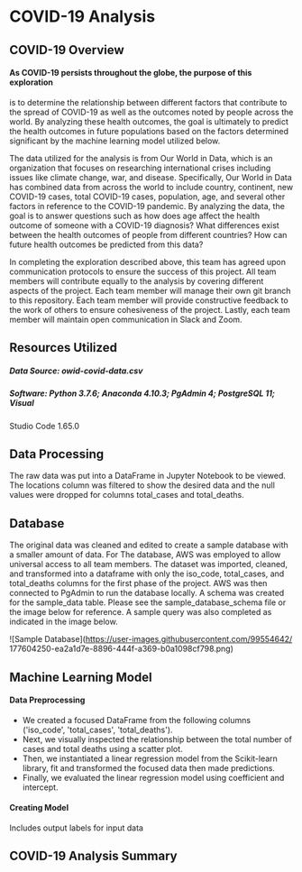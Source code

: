 # COVID-19 Analysis

## COVID-19 Overview
#### As COVID-19 persists throughout the globe, the purpose of this exploration 
is to determine the relationship between different factors that contribute to the 
spread of COVID-19 as well as the outcomes noted by people across the world. By 
analyzing these health outcomes, the goal is ultimately to predict the health 
outcomes in future populations based on the factors determined significant by the 
machine learning model utilized below. 

The data utilized for the analysis is from Our World in Data, which is an 
organization that focuses on researching international crises including issues 
like climate change, war, and disease. Specifically, Our World in Data has 
combined data from across the world to include country, continent, new COVID-19 
cases, total COVID-19 cases, population, age, and several other factors in 
reference to the COVID-19 pandemic. By analyzing the data, the goal is to answer 
questions such as how does age affect the health outcome of someone with a 
COVID-19 diagnosis? What differences exist between the health outcomes of people 
from different countries? How can future health outcomes be predicted from this 
data?

In completing the exploration described above, this team has agreed upon 
communication protocols to ensure the success of this project. All team members 
will contribute equally to the analysis by covering different aspects of the 
project. Each team member will manage their own git branch to this repository. 
Each team member will provide constructive feedback to the work of others to 
ensure cohesiveness of the project. Lastly, each team member will maintain open 
communication in Slack and Zoom. 


## Resources Utilized
##### Data Source: owid-covid-data.csv

##### Software: Python 3.7.6; Anaconda 4.10.3; PgAdmin 4; PostgreSQL 11; Visual 
Studio Code 1.65.0
## Data Processing
The raw data was put into a DataFrame in Jupyter Notebook to be viewed.  The 
locations column was filtered to show the desired data and the null values were 
dropped for columns total_cases and total_deaths.

## Database 
The original data was cleaned and edited to create a sample database with a 
smaller amount of data. For The database, AWS was employed to allow universal 
access to all team members. The dataset was imported, cleaned, and transformed 
into a dataframe with only the iso_code, total_cases, and total_deaths columns 
for the first phase of the project. AWS was then connected to PgAdmin to run the 
database locally. A schema was created for the sample_data table. Please see the 
sample_database_schema file or the image below for reference. A sample query was 
also completed as indicated in the image below.

![Sample Database](https://user-images.githubusercontent.com/99554642/
177604250-ea2a1d7e-8896-444f-a369-b0a1098cf798.png)



## Machine Learning Model
#### Data Preprocessing 
- We created a focused DataFrame from the following columns ('iso_code', 
'total_cases', 'total_deaths'). <br>
- Next, we visually inspected the relationship between the total number of cases 
and total deaths using a scatter plot. <br>
- Then, we instantiated a linear regression model from the Scikit-learn library, 
fit and transformed the focused data then made predictions. 
- Finally, we evaluated the linear regression model using coefficient and 
intercept. 
                                                                                  
                        

#### Creating Model
Includes output labels for input data



## COVID-19 Analysis Summary